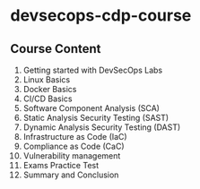 # devsecops-cdp-course
Course Content
----------------------------------------------------------------

1. Getting started with DevSecOps Labs
2. Linux Basics
3. Docker Basics
4. CI/CD Basics
5. Software Component Analysis (SCA)
6. Static Analysis Security Testing (SAST)
7. Dynamic Analysis Security Testing (DAST)
8. Infrastructure as Code (IaC)
9. Compliance as Code (CaC)
10. Vulnerability management
11. Exams Practice Test
12. Summary and Conclusion